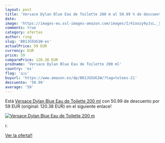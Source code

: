 ```yaml
---
layout: post
title: 'Versace Dylan Blue Eau de Toilette 200 m al 50.99 % de descuento'
date: 
image: 'https://images-eu.ssl-images-amazon.com/images/I/41oozy9yJsL._SL200_.jpg'
comments: true
category: ofertas
author: ring
slug: 'B01JG5UG1W-es'
actualPrice: 59 EUR
currency: EUR
price: 59
comparePrice: 120.38 EUR
prodname: 'Versace Dylan Blue Eau de Toilette 200 ml'
country: 'es'
flag: '🇪🇸'
buyurl: 'https://www.amazon.es/dp/B01JG5UG1W/?tag=tolees-21'
descuento: '50.99'
average: '59'
---
```


Está [Versace Dylan Blue Eau de Toilette 200 ml](https://www.amazon.es/dp/B01JG5UG1W/?tag=tolees-21) con 50.99 de descuento por 59 EUR (original: 120.38 EUR) en el siguiente enlace!

[![Versace Dylan Blue Eau de Toilette 200 m](https://images-eu.ssl-images-amazon.com/images/I/41oozy9yJsL._SL200_.jpg)](https://www.amazon.es/dp/B01JG5UG1W/?tag=tolees-21)

ℹ️:


[Ver la oferta!!](https://www.amazon.es/dp/B01JG5UG1W/?tag=tolees-21)
